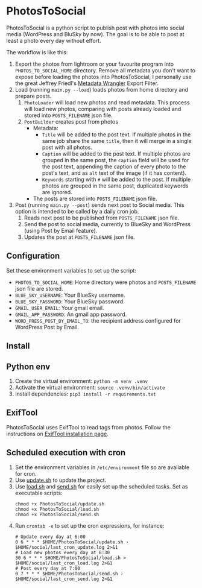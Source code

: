 # PhotosToSocial

PhotosToSocial is a python script to publish post with photos into social media (WordPress and BluSky by now). The goal
is to be able to post at least a photo every day without effort.

The workflow is like this:

1. Export the photos from lightroom or your favourite program into `PHOTOS_TO_SOCIAL_HOME` directory. Remove all metadata you don't want to expose before loading the photos into PhotosToSocial, I personally use the great Jeffrey Friedl's [Metadata Wrangler](https://regex.info/blog/lightroom-goodies/metadata-wrangler) Export Filter.
2. Load (running `main.py --load`) loads photos from home directory and prepare posts.
    1. `PhotoLoader` will load new photos and read metadata. This process will load new photos, comparing with posts
       already loaded and stored into `POSTS_FILENAME` json file.
    2. `PostBuilder` creates post from photos
        - Metadata:
            - `Title` will be added to the post text. If multiple photos in the same job share the same `title`, then it
              will merge in a single post with all photos.
            - `Caption` will be added to the post text. If multiple photos are grouped in the same post, the `caption`
              field will be used for the post text, appending the caption of every photo to the post's text, and
              as `alt` text of the image (if it has content).
            - `Keywords` starting with `#` will be added to the post. If multiple photos are grouped in the same post,
              duplicated keywords are ignored.
        - The posts are stored into `POSTS_FILENAME` json file.
3. Post (running `main.py --post`) sends next post to Social media. This option is intended to be called by a daily cron
   job.
    1. Reads next post to be published from `POSTS_FILENAME` json file.
    2. Send the post to social media, currently to BlueSky and WordPress (using Post by Email feature).
    3. Updates the post at `POSTS_FILENAME` json file.

## Configuration

Set these environment variables to set up the script:

- `PHOTOS_TO_SOCIAL_HOME`: Home directory were photos and `POSTS_FILENAME` json file are stored.
- `BLUE_SKY_USERNAME`: Your BlueSky username.
- `BLUE_SKY_PASSWORD`: Your BlueSky password.
- `GMAIL_USER_EMAIL`: Your gmail email.
- `GMAIL_APP_PASSWORD`: An gmail app password.
- `WORD_PRESS_POST_BY_EMAIL_TO`: the recipient address configured for WordPress Post by Email.

## Install

## Python env

1. Create the virtual environment: `python -m venv .venv`
2. Activate the virtual environment: `source .venv/bin/activate`
3. Install dependencies: `pip3 install -r requirements.txt`

## ExifTool

PhotosToSocial uses ExifTool to read tags from photos.
Follow the instructions on [ExifTool installation page](https://exiftool.org/install.html).

## Scheduled execution with cron

1. Set the environment variables in `/etc/environment` file so are available for cron.
2. Use [update.sh](update.sh) to update the project.
3. Use [load.sh](load.sh) and [send.sh](send.sh) for easily set up the scheduled tasks. Set as executable scripts:
    ```shell
    chmod +x PhotosToSocial/update.sh
    chmod +x PhotosToSocial/load.sh
    chmod +x PhotosToSocial/send.sh
    ```
4. Run `crontab -e` to set up the cron expressions, for instance:
    ```cronexp
    # Update every day at 6:00
    0 6 * * * $HOME/PhotosToSocial/update.sh › $HOME/social/last_cron_update.log 2>&1
    # Load new photos every day at 6:30
    30 6 * * * $HOME/PhotosToSocial/load.sh > $HOME/social/last_cron_load.log 2>&1
    # Post every day at 7:00
    0 7 * * * $HOME/PhotosToSocial/send.sh › $HOME/social/last_cron_send.log 2>&1
    ```